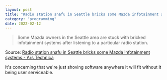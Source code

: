 ```yaml
---
layout: post
title: "Radio station snafu in Seattle bricks some Mazda infotainment systems"
category: "programming"
date: 2022-02-12
---
```


> Some Mazda owners in the Seattle area are stuck with bricked infotainment systems after listening to a particular radio station.

Source: [Radio station snafu in Seattle bricks some Mazda infotainment systems - Ars Technica](https://arstechnica.com/cars/2022/02/radio-station-snafu-in-seattle-bricks-some-mazda-infotainment-systems/)

It's concerning that we're just shoving software anywhere it will fit without it being user serviceable. 

